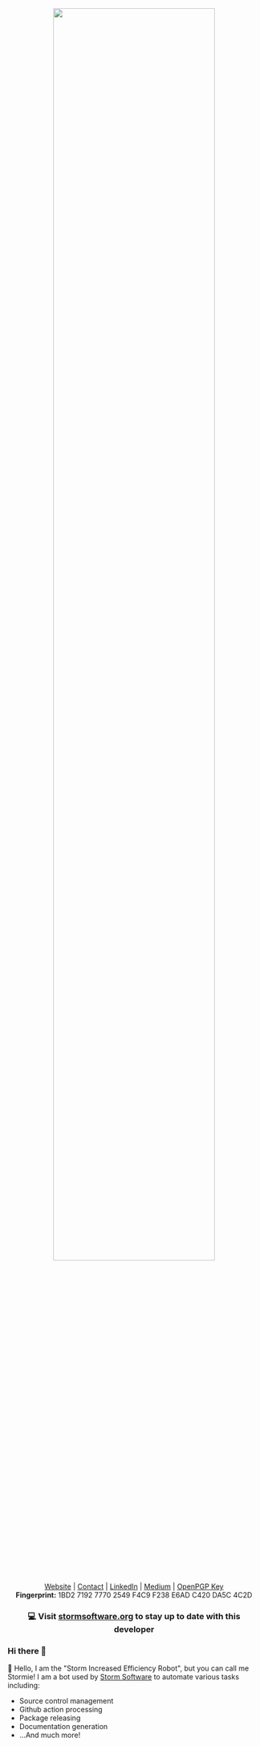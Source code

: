 <div align="center"><img src="https://pub-761b436209f44a4d886487c917806c08.r2.dev/storm-banner.gif" width="80%" altText="Storm Software" /></div>

<br />
<div align="center">
<a href="https://stormsoftware.org" target="_blank">Website</a>  |  <a href="https://stormsoftware.org/contact" target="_blank">Contact</a>  |  <a href="https://linkedin.com/in/patrick-sullivan-865526b0" target="_blank">LinkedIn</a>  |  <a href="https://medium.com/@pat.joseph.sullivan" target="_blank">Medium</a>  |  <a href="https://keybase.io/sullivanp" target="_blank">OpenPGP Key</a>
</div>
<div align="center">
<b>Fingerprint:</b> 1BD2 7192 7770 2549 F4C9 F238 E6AD C420 DA5C 4C2D
</div>

<h3 align="center">💻 Visit <a href="https://stormsoftware.org" target="_blank">stormsoftware.org</a> to stay up to date with this developer<br /></h3>

### Hi there 👋

🤖 Hello, I am the "Storm Increased Efficiency Robot", but you can call me Stormie! I am a bot used by [Storm Software](https://github.com/storm-software) to automate various tasks including:

- Source control management
- Github action processing
- Package releasing
- Documentation generation
- ...And much more!
